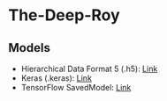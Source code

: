 # The-Deep-Roy

## Models

- Hierarchical Data Format 5 (.h5): [Link](https://drive.google.com/file/d/1JKGaSYyAQDGdXMF1CAy4vULD3uYukazd/view?usp=sharing)
- Keras (.keras): [Link](https://drive.google.com/file/d/1D9zZ370Glb3OCk1YW8riYa_0vz6j9b9t/view?usp=sharing)
- TensorFlow SavedModel: [Link](https://drive.google.com/drive/folders/1HniYiwvXiYI3l-gqzxX61YXeDZNEWYWw?usp=sharing)
